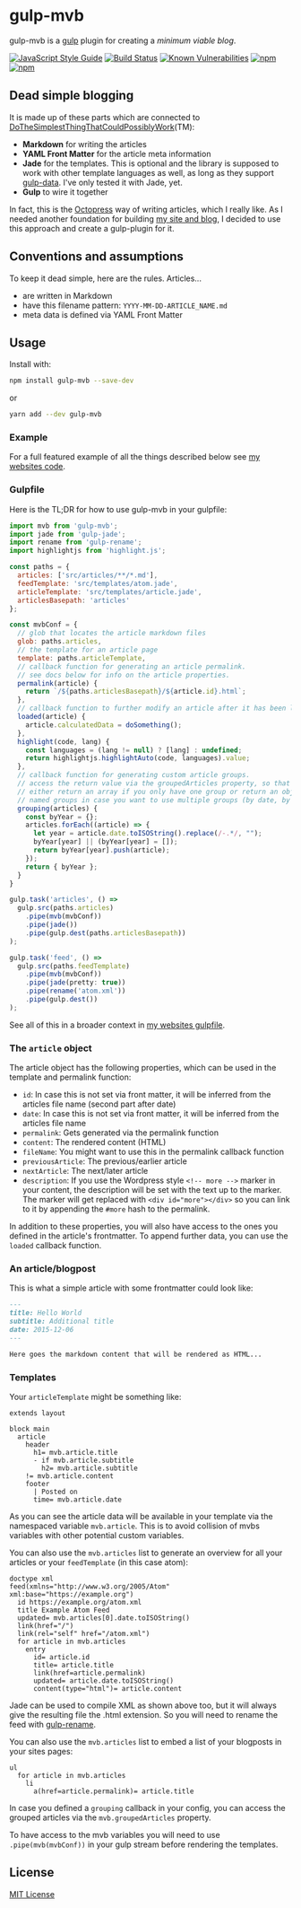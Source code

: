 # gulp-mvb

gulp-mvb is a [gulp](https://github.com/wearefractal/gulp) plugin for creating a *minimum viable blog*.

[![JavaScript Style Guide](https://img.shields.io/badge/code_style-standard-brightgreen.svg)](https://standardjs.com)
[![Build Status](https://travis-ci.org/dennisreimann/gulp-mvb.svg?branch=master)](https://travis-ci.org/dennisreimann/gulp-mvb)
[![Known Vulnerabilities](https://snyk.io/test/github/dennisreimann/gulp-mvb/badge.svg)](https://snyk.io/test/github/dennisreimann/gulp-mvb)
[![npm](https://img.shields.io/npm/v/gulp-mvb.svg)](https://www.npmjs.com/package/gulp-mvb)
[![npm](https://img.shields.io/npm/dw/gulp-mvb.svg)](https://www.npmjs.com/package/gulp-mvb)

## Dead simple blogging

It is made up of these parts which are connected to [DoTheSimplestThingThatCouldPossiblyWork](http://c2.com/xp/DoTheSimplestThingThatCouldPossiblyWork.html)(TM):

- **Markdown** for writing the articles
- **YAML Front Matter** for the article meta information
- **Jade** for the templates.
  This is optional and the library is supposed to work with other template languages as well, as long as they support [gulp-data](https://www.npmjs.com/package/gulp-data).
  I've only tested it with Jade, yet.
- **Gulp** to wire it together

In fact, this is the [Octopress](http://octopress.org/) way of writing articles, which I really like.
As I needed another foundation for building [my site and blog](https://github.com/dennisreimann/website/), I decided to use this approach and create a gulp-plugin for it.

## Conventions and assumptions

To keep it dead simple, here are the rules.
Articles...

- are written in Markdown
- have this filename pattern: `YYYY-MM-DD-ARTICLE_NAME.md`
- meta data is defined via YAML Front Matter

## Usage

Install with:

```bash
npm install gulp-mvb --save-dev
```

or

```bash
yarn add --dev gulp-mvb
```

### Example

For a full featured example of all the things described below see [my websites code](https://github.com/dennisreimann/website/).

### Gulpfile

Here is the TL;DR for how to use gulp-mvb in your gulpfile:

```javascript
import mvb from 'gulp-mvb';
import jade from 'gulp-jade';
import rename from 'gulp-rename';
import highlightjs from 'highlight.js';

const paths = {
  articles: ['src/articles/**/*.md'],
  feedTemplate: 'src/templates/atom.jade',
  articleTemplate: 'src/templates/article.jade',
  articlesBasepath: 'articles'
};

const mvbConf = {
  // glob that locates the article markdown files
  glob: paths.articles,
  // the template for an article page
  template: paths.articleTemplate,
  // callback function for generating an article permalink.
  // see docs below for info on the article properties.
  permalink(article) {
    return `/${paths.articlesBasepath}/${article.id}.html`;
  },
  // callback function to further modify an article after it has been loaded.
  loaded(article) {
    article.calculatedData = doSomething();
  },
  highlight(code, lang) {
    const languages = (lang != null) ? [lang] : undefined;
    return highlightjs.highlightAuto(code, languages).value;
  },
  // callback function for generating custom article groups.
  // access the return value via the groupedArticles property, so that you can
  // either return an array if you only have one group or return an object with
  // named groups in case you want to use multiple groups (by date, by tag, ...)
  grouping(articles) {
    const byYear = {};
    articles.forEach((article) => {
      let year = article.date.toISOString().replace(/-.*/, "");
      byYear[year] || (byYear[year] = []);
      return byYear[year].push(article);
    });
    return { byYear };
  }
}

gulp.task('articles', () =>
  gulp.src(paths.articles)
    .pipe(mvb(mvbConf))
    .pipe(jade())
    .pipe(gulp.dest(paths.articlesBasepath))
);

gulp.task('feed', () =>
  gulp.src(paths.feedTemplate)
    .pipe(mvb(mvbConf))
    .pipe(jade(pretty: true))
    .pipe(rename('atom.xml'))
    .pipe(gulp.dest())
);
```

See all of this in a broader context in [my websites gulpfile](https://github.com/dennisreimann/website/blob/master/gulpfile.babel.js).

### The `article` object

The article object has the following properties, which can be used in the template and permalink function:

- `id`: In case this is not set via front matter, it will be inferred from the articles file name (second part after date)
- `date`: In case this is not set via front matter, it will be inferred from the articles file name
- `permalink`: Gets generated via the permalink function
- `content`: The rendered content (HTML)
- `fileName`: You might want to use this in the permalink callback function
- `previousArticle`: The previous/earlier article
- `nextArticle`: The next/later article
- `description`: If you use the Wordpress style `<!-- more -->` marker in your content, the description will be set with the text up to the marker. The marker will get replaced with `<div id="more"></div>` so you can link to it by appending the `#more` hash to the permalink.

In addition to these properties, you will also have access to the ones you defined in the article's frontmatter.
To append further data, you can use the `loaded` callback function.

### An article/blogpost

This is what a simple article with some frontmatter could look like:

```markdown
---
title: Hello World
subtitle: Additional title
date: 2015-12-06
---

Here goes the markdown content that will be rendered as HTML...
```

### Templates

Your `articleTemplate` might be something like:

```jade
extends layout

block main
  article
    header
      h1= mvb.article.title
      - if mvb.article.subtitle
        h2= mvb.article.subtitle
    != mvb.article.content
    footer
      | Posted on
      time= mvb.article.date
```

As you can see the article data will be available in your template via the namespaced variable `mvb.article`.
This is to avoid collision of mvbs variables with other potential custom variables.

You can also use the `mvb.articles` list to generate an overview for all your articles or your `feedTemplate` (in this case atom):

```jade
doctype xml
feed(xmlns="http://www.w3.org/2005/Atom" xml:base="https://example.org")
  id https://example.org/atom.xml
  title Example Atom Feed
  updated= mvb.articles[0].date.toISOString()
  link(href="/")
  link(rel="self" href="/atom.xml")
  for article in mvb.articles
    entry
      id= article.id
      title= article.title
      link(href=article.permalink)
      updated= article.date.toISOString()
      content(type="html")= article.content
```

Jade can be used to compile XML as shown above too, but it will always give the resulting file the .html extension.
So you will need to rename the feed with [gulp-rename](https://www.npmjs.com/package/gulp-rename).

You can also use the `mvb.articles` list to embed a list of your blogposts in your sites pages:

```jade
ul
  for article in mvb.articles
    li
      a(href=article.permalink)= article.title
```

In case you defined a `grouping` callback in your config, you can access the grouped articles via the `mvb.groupedArticles` property.

To have access to the mvb variables you will need to use `.pipe(mvb(mvbConf))` in your gulp stream before rendering the templates.

## License

[MIT License](http://en.wikipedia.org/wiki/MIT_License)
